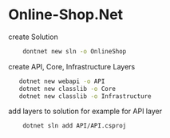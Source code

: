 # Online-Shop.Net

create Solution
```bash
    dontnet new sln -o OnlineShop
```
create API, Core, Infrastructure Layers
 ```bash
    dotnet new webapi -o API
    dotnet new classlib -o Core
    dotnet new classlib -o Infrastructure
```  
add layers to solution for example for API layer
```bash
    dotnet sln add API/API.csproj 
```

